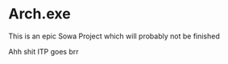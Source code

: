 # Arch.exe

This is an epic Sowa Project which will probably not be finished

Ahh shit ITP goes brr
